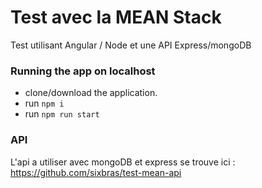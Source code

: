 # Test avec la MEAN Stack

Test utilisant Angular / Node et une API Express/mongoDB

### Running the app on localhost

- clone/download the application.
- run `npm i`
- run `npm run start`

### API

L'api a utiliser avec mongoDB et express se trouve ici :
https://github.com/sixbras/test-mean-api
